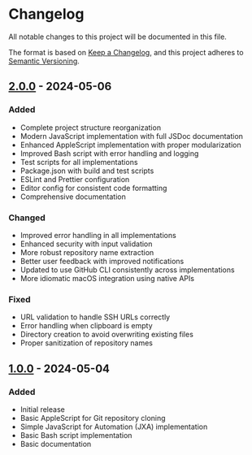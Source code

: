 # Changelog

All notable changes to this project will be documented in this file.

The format is based on [Keep a Changelog](https://keepachangelog.com/en/1.0.0/),
and this project adheres to [Semantic Versioning](https://semver.org/spec/v2.0.0.html).

## [2.0.0] - 2024-05-06

### Added
- Complete project structure reorganization
- Modern JavaScript implementation with full JSDoc documentation
- Enhanced AppleScript implementation with proper modularization
- Improved Bash script with error handling and logging
- Test scripts for all implementations
- Package.json with build and test scripts
- ESLint and Prettier configuration
- Editor config for consistent code formatting
- Comprehensive documentation

### Changed
- Improved error handling in all implementations
- Enhanced security with input validation
- More robust repository name extraction
- Better user feedback with improved notifications
- Updated to use GitHub CLI consistently across implementations
- More idiomatic macOS integration using native APIs

### Fixed
- URL validation to handle SSH URLs correctly
- Error handling when clipboard is empty
- Directory creation to avoid overwriting existing files
- Proper sanitization of repository names

## [1.0.0] - 2024-05-04

### Added
- Initial release
- Basic AppleScript for Git repository cloning
- Simple JavaScript for Automation (JXA) implementation
- Basic Bash script implementation
- Basic documentation

[2.0.0]: https://github.com/thomasvincent/macos-git-automation/compare/v1.0.0...v2.0.0
[1.0.0]: https://github.com/thomasvincent/macos-git-automation/releases/tag/v1.0.0